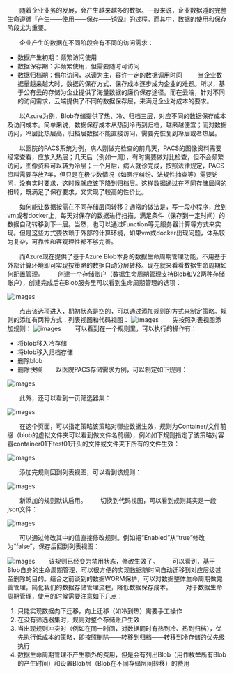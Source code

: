   随着企业业务的发展，会产生越来越多的数据。一般来说，企业数据遵的完整生命遵循『产生——使用——保存——销毁』的过程。而其中，数据的使用和保存阶段尤为重要。

  企业产生的数据在不同阶段会有不同的访问需求：
- 数据产生初期：频繁访问使用
- 数据保存期：非频繁使用，但需要随时可访问
- 数据归档期：偶尔访问，以读为主，容许一定的数据调用时间
  
  当企业数据量越来越大时，数据的保存方式、保存成本逐步成为企业的难题。所以，基于公有云的存储为企业提供了海量数据的廉价保存途径。而在云端，针对不同的访问需求，云端提供了不同的数据保存层，来满足企业对成本的要求。
  
  以Azure为例，Blob存储提供了热、冷、归档三层，对应不同的数据保存成本及访问成本。简单来说，数据保存成本从热到冷再到归档，越来越便宜；而对数据访问，冷层比热层高，归档层数据不能直接访问，需要先恢复到冷层或者热层。
  
  以医院的PACS系统为例，病人刚做完检查的前几天，PACS的图像资料需要经常查看，应放入热层；几天后（例如一周），有时需要做对比检查，但不会频繁访问，图像资料可以转为冷层；一个月后，病人就诊完成，按照法律规定，PACS资料需要存放7年，但只是在极少数情况（如医疗纠纷、法规性抽查等）需要访问，没有实时要求，这时候就应该下降到归档层。这样数据通过在不同存储层间的扭转，既满足了保存要求，又实现了较高的性价比。
  
  如何能让数据按需在不同存储层间转移？通常的做法是，写一段小程序，放到vm或者docker上，每天对保存的数据进行扫描，满足条件（保存到一定时间）的数据自动转移到下一层。当然，也可以通过Function等无服务器计算等方式来实现。但是这些方式要依赖于外部的计算环境，如果vm或docker出现问题，体系较为复杂，可靠性和客观理性都不够完善。
  
  而Azure现在提供了基于Azure Blob本身的数据生命周期管理功能，不用基于外部计算环境即可实现按策略的数据自动分层转移。现在就来看看数据生命周期如何配置管理。
  创建一个存储账户（数据生命周期管理支持Blob和V2两种存储账户），创建完成后在Blob服务里可以看到生命周期管理的选项：

![images](https://github.com/JanlenHu/OCPChinaPTSALLDOCS/blob/master/01.BLOG/images2/尘归尘土归土%EF%BC%8C一切为有法——Azure的数据生命周期管理1.png)

  点击该选项进入，期初状态是空的，可以通过添加规则的方式来制定策略。规则的添加有两种方式：列表视图和代码视图：
![images](https://github.com/JanlenHu/OCPChinaPTSALLDOCS/blob/master/01.BLOG/images2/尘归尘土归土%EF%BC%8C一切为有法——Azure的数据生命周期管理2.png)
  先按照列表视图添加规则：
![images](https://github.com/JanlenHu/OCPChinaPTSALLDOCS/blob/master/01.BLOG/images2/尘归尘土归土%EF%BC%8C一切为有法——Azure的数据生命周期管理3.png)
  可以看到在一个规则里，可以执行的操作有：
- 将blob移入冷存储
- 将blob移入归档存储
- 删除blob
- 删除快照
  以医院PACS存储需求为例，可以制定如下规则：
  
![images](https://github.com/JanlenHu/OCPChinaPTSALLDOCS/blob/master/01.BLOG/images2/尘归尘土归土%EF%BC%8C一切为有法——Azure的数据生命周期管理4.png)

  此外，还可以看到一页筛选器集：
  
![images](https://github.com/JanlenHu/OCPChinaPTSALLDOCS/blob/master/01.BLOG/images2/尘归尘土归土%EF%BC%8C一切为有法——Azure的数据生命周期管理5.png)

  在这个页面，可以指定策略该策略对哪些数据生效，规则为Container/文件前缀（blob的虚拟文件夹可以看到做文件名前缀），例如如下规则指定了该策略对容器container01下test01开头的文件或文件夹下所有的文件生效：

![images](https://github.com/JanlenHu/OCPChinaPTSALLDOCS/blob/master/01.BLOG/images2/尘归尘土归土%EF%BC%8C一切为有法——Azure的数据生命周期管理6.png)

  添加完规则回到列表视图，可以看到该规则：

![images](https://github.com/JanlenHu/OCPChinaPTSALLDOCS/blob/master/01.BLOG/images2/尘归尘土归土%EF%BC%8C一切为有法——Azure的数据生命周期管理7.png)

  新添加的规则默认启用。
  切换到代码视图，可以看到规则其实是一段json文件：

![images](https://github.com/JanlenHu/OCPChinaPTSALLDOCS/blob/master/01.BLOG/images2/尘归尘土归土%EF%BC%8C一切为有法——Azure的数据生命周期管理8.png)

  可以通过修改其中的值直接修改规则。例如把“Enabled”从“true”修改为“false”，保存后回到列表视图：
  
![images](https://github.com/JanlenHu/OCPChinaPTSALLDOCS/blob/master/01.BLOG/images2/尘归尘土归土%EF%BC%8C一切为有法——Azure的数据生命周期管理9.png)
  该规则已经变为禁用状态，修改生效了。
  可以看到，基于Blob自身的生命周期管理，可以很方便的实现数据随时间自动迁移到对应层级甚至删除的目的。结合之前谈到的数据WORM保护，可以对数据整体生命周期做完善管理，简化我们的数据存储管理流程，降低数据保存成本。
  对于数据生命周期管理，使用的时候需要注意如下几点：
1. 只能实现数据向下迁移，向上迁移（如冷到热）需要手工操作
2. 在没有筛选器集时，规则对整个存储账户生效
3. 当出现规则冲突时（例如在同一时间，对数据同时有热到冷、热到归档），优先执行低成本的策略，即按照删除——转移到归档——转移到冷存储的优先级执行
4. 数据生命周期管理不产生额外的费用，但是会有列出Blob（用作枚举所有Blob的产生时间）和设置Blob层（Blob在不同存储层间转移）的费用
